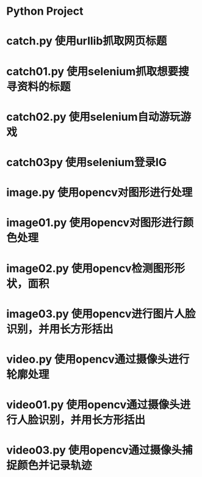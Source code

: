 # Python Project
# catch.py 使用urllib抓取网页标题
# catch01.py 使用selenium抓取想要搜寻资料的标题
# catch02.py 使用selenium自动游玩游戏
# catch03py 使用selenium登录IG
# image.py 使用opencv对图形进行处理
# image01.py 使用opencv对图形进行颜色处理
# image02.py 使用opencv检测图形形状，面积
# image03.py 使用opencv进行图片人脸识别，并用长方形括出
# video.py 使用opencv通过摄像头进行轮廓处理
# video01.py 使用opencv通过摄像头进行人脸识别，并用长方形括出
# video03.py 使用opencv通过摄像头捕捉颜色并记录轨迹